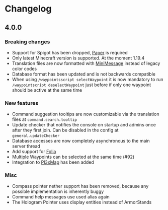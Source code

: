 # Changelog

## 4.0.0
### Breaking changes

- Support for Spigot has been dropped, [Paper](https://papermc.io/software/paper) is required
- Only latest Minecraft version is supported. At the moment 1.19.4
- Translation files are now formatted with [MiniMessage](https://docs.advntr.dev/minimessage/format.html) instead of legacy color codes
- Database format has been updated and is not backwards compatible
- When using `/waypointsscript selectWaypoint` it is now mandatory to run `/waypointscript deselectWaypoint` just before if only one waypoint should be active at the same time

### New features

- Command suggestion tooltips are now customizable via the translation files at `command.search.tooltip`
- Update checker that notifies the console on startup and admins once after they first join. Can be disabled in the config at `general.updateChecker`
- Database accesses are now completely asynchronous to the main server thread
- Add support for [Folia](https://papermc.io/software/folia)
- Multiple Waypoints can be selected at the same time (#92)
- Integration to [Pl3xMap](https://modrinth.com/plugin/pl3xmap) has been added

### Misc

- Compass pointer nether support has been removed, because any possible implementation is inherently buggy
- Command help messages use used alias again
- The Hologram Pointer uses display entities instead of ArmorStands
